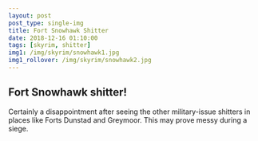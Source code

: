 ```yaml
---
layout: post
post_type: single-img
title: Fort Snowhawk Shitter
date: 2018-12-16 01:10:00
tags: [skyrim, shitter]
img1: /img/skyrim/snowhawk1.jpg
img1_rollover: /img/skyrim/snowhawk2.jpg
---
```

## Fort Snowhawk shitter!

Certainly a disappointment after seeing the other military-issue shitters in places like Forts Dunstad and Greymoor. This may prove messy during a siege.
